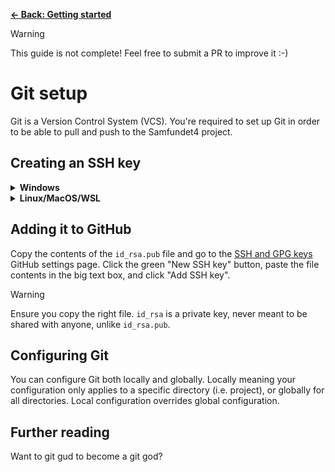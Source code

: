 [**&larr; Back: Getting started**](../introduction.md)

> [!WARNING]
> This guide is not complete! Feel free to submit a PR to improve it :-)

# Git setup

Git is a Version Control System (VCS). You're required to set up Git in order to be able to pull and push to the
Samfundet4 project.

## Creating an SSH key

<details>
<summary><strong>Windows</strong></summary>
</details>

<details>
<summary><strong>Linux/MacOS/WSL</strong></summary>

In your terminal, run `ssh-keygen`

This will generate two files: `~/.ssh/id_rsa` and `~/.ssh/id_rsa.pub`.

</details>

## Adding it to GitHub

Copy the contents of the `id_rsa.pub` file and go to the [SSH and GPG keys](https://github.com/settings/keys) GitHub
settings page. Click the green "New SSH key" button, paste the file contents in the big text box, and click "Add SSH
key".

> [!WARNING]
> Ensure you copy the right file. `id_rsa` is a private key, never meant to be shared with anyone, unlike `id_rsa.pub`.

## Configuring Git

You can configure Git both locally and globally. Locally meaning your configuration only applies to a specific
directory (i.e. project), or globally for all directories. Local configuration overrides global configuration.

## Further reading

Want to git gud to become a git god?
